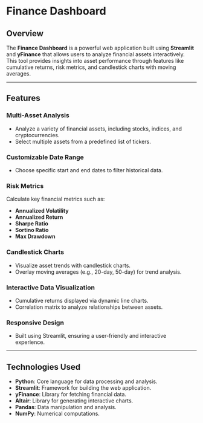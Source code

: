# **Finance Dashboard**

## **Overview**
The **Finance Dashboard** is a powerful web application built using **Streamlit** and **yFinance** that allows users to analyze financial assets interactively. This tool provides insights into asset performance through features like cumulative returns, risk metrics, and candlestick charts with moving averages.

---

## **Features**

### **Multi-Asset Analysis**
- Analyze a variety of financial assets, including stocks, indices, and cryptocurrencies.
- Select multiple assets from a predefined list of tickers.

### **Customizable Date Range**
- Choose specific start and end dates to filter historical data.

### **Risk Metrics**
Calculate key financial metrics such as:
- **Annualized Volatility**
- **Annualized Return**
- **Sharpe Ratio**
- **Sortino Ratio**
- **Max Drawdown**

### **Candlestick Charts**
- Visualize asset trends with candlestick charts.
- Overlay moving averages (e.g., 20-day, 50-day) for trend analysis.

### **Interactive Data Visualization**
- Cumulative returns displayed via dynamic line charts.
- Correlation matrix to analyze relationships between assets.

### **Responsive Design**
- Built using Streamlit, ensuring a user-friendly and interactive experience.

---

## **Technologies Used**
- **Python**: Core language for data processing and analysis.
- **Streamlit**: Framework for building the web application.
- **yFinance**: Library for fetching financial data.
- **Altair**: Library for generating interactive charts.
- **Pandas**: Data manipulation and analysis.
- **NumPy**: Numerical computations.
